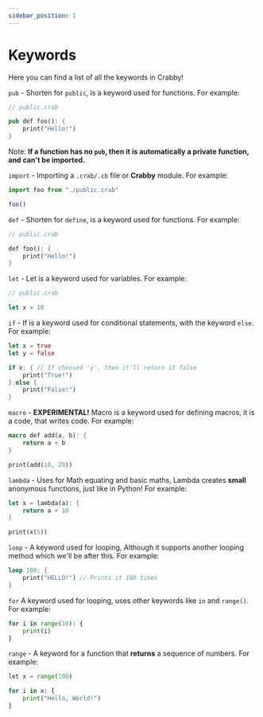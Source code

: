 ```yaml
---
sidebar_position: 1
---
```


# Keywords

Here you can find a list of all the keywords in Crabby!

`pub` - Shorten for `public`, is a keyword used for functions. For example:

```rs
// public.crab

pub def foo(): {
    print("Hello!")
}
```

Note: **If a function has no `pub`, then it is automatically a private function, and can't be imported.**

`import` - Importing a `.crab/.cb` file or **Crabby** module. For example:

```js
import foo from "./public.crab"

foo()
```

`def` - Shorten for `define`, is a keyword used for functions. For example:

```rs
// public.crab

def foo(): {
    print("Hello!")
}
```

`let` - Let is a keyword used for variables. For example:

```rs
// public.crab

let x = 10
```

`if` - If is a keyword used for conditional statements, with the keyword `else`. For example:

```rs
let x = true
let y = false

if x: { // If choosed 'y', then it'll return it false
    print("True!")
} else {
    print("False!")
}
```

`macro` - **EXPERIMENTAL!** Macro is a keyword used for defining macros, it is a code, that writes code. For example:

```rs
macro def add(a, b): {
    return a + b
}

print(add(10, 20))
```

`lambda` - Uses for Math equating and basic maths, Lambda creates **small** anonymous functions, just like in Python! For example:

```rs
let x = lambda(a): {
    return a + 10
}

print(x(5))
```

`loop` - A keyword used for looping, Although it supports another looping method which we'll be after this. For example:

```rs
loop 100: {
    print("HELLO!") // Prints it 100 times
}
```

`for` A keyword used for looping, uses other keywords like `in` and `range()`. For example:

```py
for i in range(10): {
    print(i)
}
```

`range` - A keyword for a function that **returns** a sequence of numbers. For example:

```py
let x = range(100)

for i in x: {
    print("Hello, World!")
}
```
